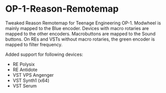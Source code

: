 # OP-1-Reason-Remotemap
Tweaked Reason Remotemap for Teenage Engineering OP-1. Modwheel is mainly mapped to the Blue encoder. Devices with macro rotaries are mapped to the other encoders. Macrobuttons are mapped to the Sound buttons. On REs and VSTs without macro rotaries, the green encoder is mapped to filter frequency.

Added support for following devices:

- RE Polysix
- RE Antidote
- VST VPS Angenger
- VST Synth1 (x64)
- VST Serum
